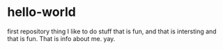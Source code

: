 # hello-world
first repository thing
I like to do stuff that is fun, and that is intersting and that is fun. That is info about me. yay.

